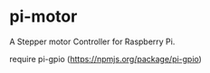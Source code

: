 pi-motor
========

A Stepper motor Controller for Raspberry Pi.

require pi-gpio (https://npmjs.org/package/pi-gpio)
